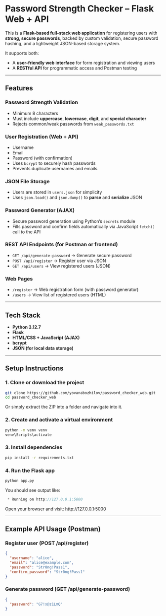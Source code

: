# Password Strength Checker – Flask Web + API

This is a **Flask-based full-stack web application** for registering users with **strong, secure passwords**, backed by custom validation, secure password hashing, and a lightweight JSON-based storage system.

It supports both:

- A **user-friendly web interface** for form registration and viewing users
- A **RESTful API** for programmatic access and Postman testing

---

## Features

### Password Strength Validation
- Minimum 8 characters
- Must include **uppercase**, **lowercase**, **digit**, and **special character**
- Rejects common/weak passwords from `weak_passwords.txt`

### User Registration (Web + API)
- Username
- Email
- Password (with confirmation)
- Uses `bcrypt` to securely hash passwords
- Prevents duplicate usernames and emails

### JSON File Storage
- Users are stored in `users.json` for simplicity
- Uses `json.load()` and `json.dump()` to **parse** and **serialize** JSON

### Password Generator (AJAX)
- Secure password generation using Python’s `secrets` module
- Fills password and confirm fields automatically via JavaScript `fetch()` call to the API

### REST API Endpoints (for Postman or frontend)
- `GET /api/generate-password` → Generate secure password
- `POST /api/register` → Register user via JSON
- `GET /api/users` → View registered users (JSON)

### Web Pages
- `/register` → Web registration form (with password generator)
- `/users` → View list of registered users (HTML)

---

## Tech Stack

- **Python 3.12.7**
- **Flask**
- **HTML/CSS + JavaScript (AJAX)**
- **bcrypt**
- **JSON (for local data storage)**

---

## Setup Instructions

### 1. Clone or download the project

```bash
git clone https://github.com/yovanabozhilov/password_checker_web.git
cd password_checker_web
```
Or simply extract the ZIP into a folder and navigate into it.

### 2. Create and activate a virtual environment
```bash
python -m venv venv
venv\Scripts\activate
```

### 3. Install dependencies
```bash
pip install -r requirements.txt
```

### 4. Run the Flask app
```bash
python app.py
```
You should see output like:

```csharp
 * Running on http://127.0.0.1:5000
```
Open your browser and visit:
http://127.0.0.1:5000

---

## Example API Usage (Postman)

### Register user (POST /api/register)
```json
{
  "username": "alice",
  "email": "alice@example.com",
  "password": "Str0ng!Pass1",
  "confirm_password": "Str0ng!Pass1"
}
```
### Generate password (GET /api/generate-password)
```json
{
  "password": "G7!x@z1LmQ"
}
```
